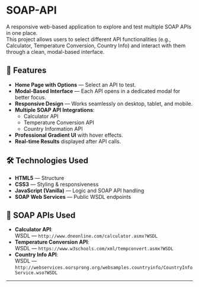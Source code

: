 # SOAP-API
A responsive web-based application to explore and test multiple SOAP APIs in one place.  
This project allows users to select different API functionalities (e.g., Calculator, Temperature Conversion, Country Info) and interact with them through a clean, modal-based interface.


## 🚀 Features
- **Home Page with Options** — Select an API to test.
- **Modal-Based Interface** — Each API opens in a dedicated modal for better focus.
- **Responsive Design** — Works seamlessly on desktop, tablet, and mobile.
- **Multiple SOAP API Integrations**:
  - Calculator API
  - Temperature Conversion API
  - Country Information API
- **Professional Gradient UI** with hover effects.
- **Real-time Results** displayed after API calls.

## 🛠 Technologies Used
- **HTML5** — Structure
- **CSS3** — Styling & responsiveness
- **JavaScript (Vanilla)** — Logic and SOAP API handling
- **SOAP Web Services** — Public WSDL endpoints


## 🔗 SOAP APIs Used
- **Calculator API**:  
  WSDL — `http://www.dneonline.com/calculator.asmx?WSDL`
- **Temperature Conversion API**:  
  WSDL — `https://www.w3schools.com/xml/tempconvert.asmx?WSDL`
- **Country Info API**:  
  WSDL — `http://webservices.oorsprong.org/websamples.countryinfo/CountryInfoService.wso?WSDL`

---
